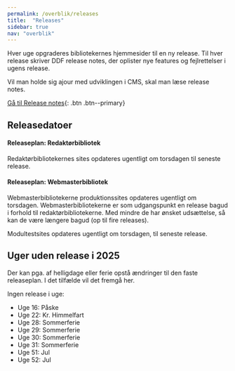 ```yaml
---
permalink: /overblik/releases
title:  "Releases"
sidebar: true
nav: "overblik"
---
```

Hver uge opgraderes bibliotekernes hjemmesider til en ny release. Til hver release skriver DDF release notes, der oplister nye features og fejlrettelser i ugens release.

Vil man holde sig ajour med udviklingen i CMS, skal man læse release notes. 

[Gå til Release notes](https://www.folkebibliotekernescms.dk/main/overblik/release-notes/){: .btn .btn--primary}

## Releasedatoer

#### Releaseplan: Redaktørbibliotek
Redaktørbibliotekernes sites opdateres ugentligt om torsdagen til seneste release.
 
#### Releaseplan: Webmasterbibliotek
Webmasterbibliotekerne produktionssites opdateres ugentligt om torsdagen. Webmasterbibliotekerne er som udgangspunkt en release bagud i forhold til redaktørbibliotekerne. Med mindre de har ønsket udsættelse, så kan de være længere bagud (op til fire releases).

Modultestsites opdateres ugentligt om torsdagen, til seneste release.

## Uger uden release i 2025
Der kan pga. af helligdage eller ferie opstå ændringer til den faste releaseplan. I det tilfælde vil det fremgå her.

Ingen release i uge:
- Uge 16: Påske
- Uge 22: Kr. Himmelfart
- Uge 28: Sommerferie
- Uge 29: Sommerferie
- Uge 30: Sommerferie
- Uge 31: Sommerferie
- Uge 51: Jul
- Uge 52: Jul



 


